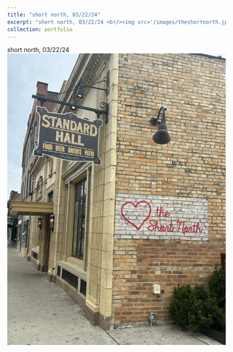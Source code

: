 ```yaml
---
title: "short north, 03/22/24"
excerpt: "short north, 03/22/24 <br/><img src='/images/theshortnorth.jpeg'>"
collection: portfolio
---
```


short north, 03/22/24 <br/><img src='/images/theshortnorth.jpeg'>
